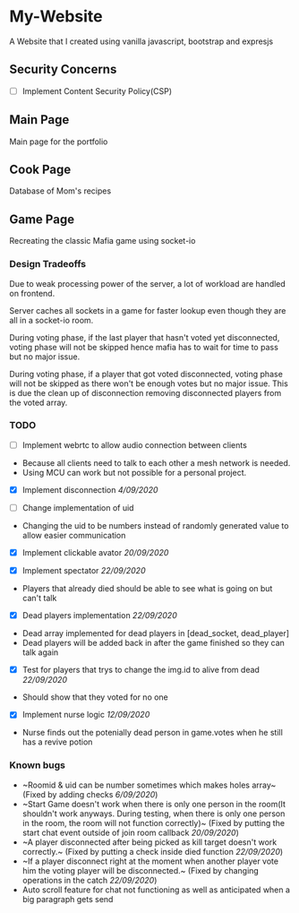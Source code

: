 # My-Website
A Website that I created using vanilla javascript, bootstrap and expresjs

## **Security Concerns**
- [ ] Implement Content Security Policy(CSP)

## **Main Page**
Main page for the portfolio

## **Cook Page**
Database of Mom's recipes

## **Game Page**
Recreating the classic Mafia game using socket-io 

### Design Tradeoffs
Due to weak processing power of the server, a lot of workload are handled on frontend. 

Server caches all sockets in a game for faster lookup even though they are all in a socket-io room.  

During voting phase, if the last player that hasn't voted yet disconnected, voting phase will not be skipped hence mafia has to wait for time to pass but no major issue.

During voting phase, if a player that got voted disconnected, voting phase will not be skipped as there won't be enough votes but no major issue. This is due the clean up of disconnection removing disconnected players from the voted array.

### TODO
- [ ] Implement webrtc to allow audio connection between clients
- Because all clients need to talk to each other a mesh network is needed.
- Using MCU can work but not possible for a personal project.

- [x] Implement disconnection *4/09/2020*

- [ ] Change implementation of uid 
- Changing the uid to be numbers instead of randomly generated value to allow easier communication

- [x] Implement clickable avator *20/09/2020*

- [x] Implement spectator *22/09/2020*
- Players that already died should be able to see what is going on but can't talk 

- [x] Dead players implementation *22/09/2020*
- Dead array implemented for dead players in [dead_socket, dead_player] 
- Dead players will be added back in after the game finished so they can talk again 

- [x] Test for players that trys to change the img.id to alive from dead *22/09/2020*
- Should show that they voted for no one 

- [x] Implement nurse logic *12/09/2020*
- Nurse finds out the potenially dead person in game.votes when he still has a revive potion

### Known bugs
- ~Roomid & uid can be number sometimes which makes holes array~ (Fixed by adding checks *6/09/2020*)
- ~Start Game doesn't work when there is only one person in the room(It shouldn't work anyways. During testing, when there is only one person in the room, the room will not function correctly)~ (Fixed by putting the start chat event outside of join room callback *20/09/2020*)
- ~A player disconnected after being picked as kill target doesn't work correctly.~ (Fixed by putting a check inside died function *22/09/2020*)
- ~If a player disconnect right at the moment when another player vote him the voting player will be disconnected.~ (Fixed by changing operations in the catch *22/09/2020*)
- Auto scroll feature for chat not functioning as well as anticipated when a big paragraph gets send